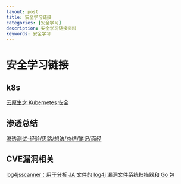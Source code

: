 ```yaml
---
layout: post
title: 安全学习链接
categories: [安全学习]
description: 安全学习链接资料
keywords: 安全学习 
---
```


# 安全学习链接 

## k8s

[云原生之 Kubernetes 安全](https://paper.seebug.org/1803/)



## 渗透总结

[渗透测试-经验/思路/想法/总结/笔记/面经](https://github.com/pen4uin/PentestNote/)

## CVE漏洞相关

[log4jsscanner：用于分析 JA 文件的 log4j 漏洞文件系统扫描器和 Go 包](https://github.com/google/log4jscanner)
